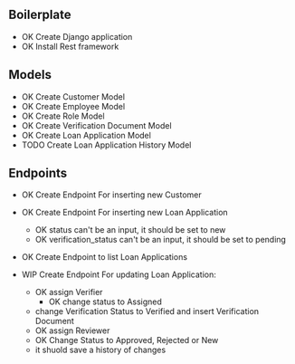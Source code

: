 ## Boilerplate

- OK Create Django application
- OK Install Rest framework

## Models

- OK Create Customer Model
- OK Create Employee Model
- OK Create Role Model
- OK Create Verification Document Model
- OK Create Loan Application Model
- TODO Create Loan Application History Model

## Endpoints

- OK Create Endpoint For inserting new Customer
- OK Create Endpoint For inserting new Loan Application
  - OK status can't be an input, it should be set to new
  - OK verification_status can't be an input, it should be set to pending
- OK Create Endpoint to list Loan Applications

- WIP Create Endpoint For updating Loan Application:
  - OK assign Verifier
    - OK change status to Assigned
  - change Verification Status to Verified and insert Verification Document
  - OK assign Reviewer
  - OK Change Status to Approved, Rejected or New
  - it shuold save a history of changes
